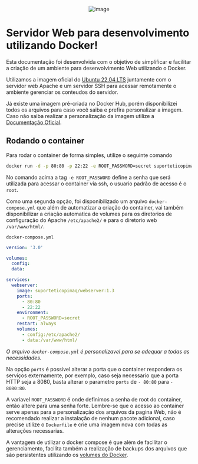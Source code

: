 <div align="center">
  
![image](https://www.copimaq.com.br/wp-content/uploads/2020/10/Logo-topo-Menu.png)

</div>

# Servidor Web para desenvolvimento utilizando Docker!
Esta documentação foi desenvolvida com o objetivo de simplificar e facilitar a criação de um ambiente para desenvolvimento Web utilizando o Docker. 

Utilizamos a imagem oficial do [Ubuntu 22.04 LTS](https://hub.docker.com/layers/library/ubuntu/22.04/images/sha256-c985bc3f77946b8e92c9a3648c6f31751a7dd972e06604785e47303f4ad47c4c?context=explore) juntamente com o servidor web Apache e um servidor SSH para acessar remotamente o ambiente gerenciar os conteudos do servidor.

Já existe uma imagem pré-criada no Docker Hub, porém disponibilizei todos os arquivos para caso você saiba e prefira personalizar a imagem.
Caso não saiba realizar a personalização da imagem utilize a [Documentação Oficial](https://docs.docker.com/build/).

## Rodando o container
Para rodar o container de forma simples, utilize o seguinte comando
~~~bash
docker run -d -p 80:80 -p 22:22 -e ROOT_PASSWORD=secret suporteticopimaq/webserver:1.3
~~~
No comando acima a tag `-e ROOT_PASSWORD` define a senha que será utilizada para acessar o container via ssh, o usuario padrão de acesso é o `root`.
 
Como uma segunda opção, foi disponibilizado um arquivo `docker-compose.yml` que além de automatizar a criação do container, vai também disponibilizar a criação automatica de volumes para os diretorios de configuração do Apache `/etc/apache2/` e para o diretorio web `/var/www/html/`.

`docker-compose.yml`
~~~yml
version: '3.0'

volumes:
  config:
  data:

services:
  webserver:
    image: suporteticopimaq/webserver:1.3
    ports:
      - 80:80
      - 22:22
    environment:
      - ROOT_PASSWORD=secret
    restart: always
    volumes:
      - config:/etc/apache2/
      - data:/var/www/html/
~~~
_O arquivo `docker-compose.yml` é personalizavel para se adequar a todas as necessidades._

Na opção `ports` é possivel alterar a porta que o container respondera os serviços externamente, por exemplo, caso seja necessario que a porta HTTP seja a 8080, basta alterar o parametro `ports` de `- 80:80` para `- 8080:80`.

A variavel `ROOT_PASSWORD` é onde definimos a senha de root do container, então altere para uma senha forte. Lembre-se que o acesso ao container serve apenas para a personalização dos arquivos da pagina Web, não é recomendado realizar a instalação de nenhum pacote adicional, caso precise utilize o `Dockerfile` e crie uma imagem nova com todas as alterações necessarias.

A vantagem de utilizar o docker compose é que além de facilitar o gerenciamento, facilita também a realização de backups dos arquivos que são persistentes utilizando os [volumes do Docker](https://docs.docker.com/storage/volumes/).

